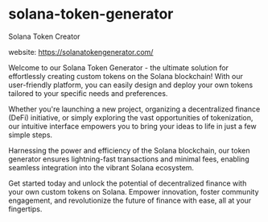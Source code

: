 # solana-token-generator
Solana Token Creator

website: https://solanatokengenerator.com/

Welcome to our Solana Token Generator - the ultimate solution for effortlessly creating custom tokens on the Solana blockchain! With our user-friendly platform, you can easily design and deploy your own tokens tailored to your specific needs and preferences.

Whether you're launching a new project, organizing a decentralized finance (DeFi) initiative, or simply exploring the vast opportunities of tokenization, our intuitive interface empowers you to bring your ideas to life in just a few simple steps.

Harnessing the power and efficiency of the Solana blockchain, our token generator ensures lightning-fast transactions and minimal fees, enabling seamless integration into the vibrant Solana ecosystem.

Get started today and unlock the potential of decentralized finance with your own custom tokens on Solana. Empower innovation, foster community engagement, and revolutionize the future of finance with ease, all at your fingertips.
